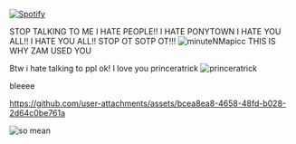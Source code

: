 [![Spotify](https://spotify-github-profile.kittinanx.com/api/view?uid=31p6q5lz5axyrcqhixueymujsjt4&cover_image=true&theme=novatorem&bar_color=53b14f&bar_color_cover=true)](https://open.spotify.com/user/31p6q5lz5axyrcqhixueymujsjt4)


STOP TALKING TO ME I HATE PEOPLE!! I HATE PONYTOWN I HATE YOU ALL!! I HATE YOU ALL!! STOP OT SOTP OT!!! 
![minuteNMapicc](https://github.com/user-attachments/assets/45a349f0-6611-4b9d-9c18-d32957efb560)
THIS IS WHY ZAM USED YOU



Btw i hate talking to ppl ok!
I love you princeratrick
![princeratrick](https://github.com/user-attachments/assets/079dad74-ff8d-4dda-993f-a96535d1b4bd)

bleeee

https://github.com/user-attachments/assets/bcea8ea8-4658-48fd-b028-2d64c0be761a



![so mean ](https://github.com/user-attachments/assets/fe35ecb5-d459-4b6a-b665-1e554e2d3887)
